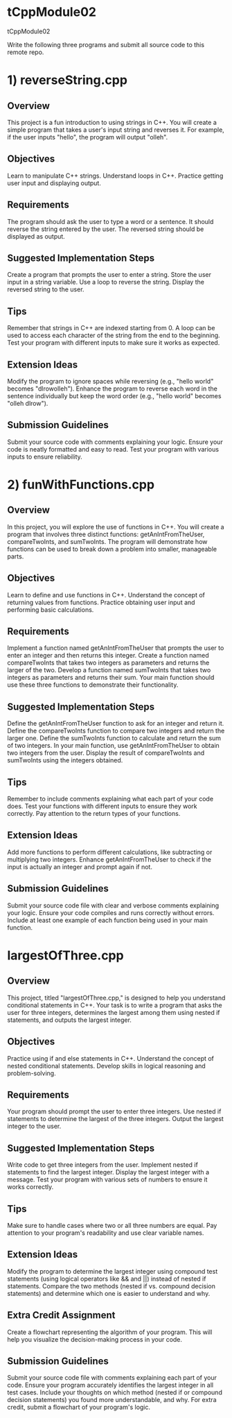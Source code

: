 # tCppModule02
tCppModule02

Write the following three programs and submit all source code to this remote repo.

# 1) reverseString.cpp

## Overview

This project is a fun introduction to using strings in C++. You will create a simple program that takes a user's input string and reverses it. For example, if the user inputs "hello", the program will output "olleh".

## Objectives
Learn to manipulate C++ strings.
Understand loops in C++.
Practice getting user input and displaying output.

## Requirements
The program should ask the user to type a word or a sentence.
It should reverse the string entered by the user.
The reversed string should be displayed as output.

## Suggested Implementation Steps
Create a program that prompts the user to enter a string.
Store the user input in a string variable.
Use a loop to reverse the string.
Display the reversed string to the user.

## Tips
Remember that strings in C++ are indexed starting from 0.
A loop can be used to access each character of the string from the end to the beginning.
Test your program with different inputs to make sure it works as expected.

## Extension Ideas
Modify the program to ignore spaces while reversing (e.g., "hello world" becomes "dlrowolleh").
Enhance the program to reverse each word in the sentence individually but keep the word order (e.g., "hello world" becomes "olleh dlrow").

## Submission Guidelines
Submit your source code with comments explaining your logic.
Ensure your code is neatly formatted and easy to read.
Test your program with various inputs to ensure reliability.

# 2) funWithFunctions.cpp

## Overview
In this project, you will explore the use of functions in C++. You will create a program that involves three distinct functions: getAnIntFromTheUser, compareTwoInts, and sumTwoInts. The program will demonstrate how functions can be used to break down a problem into smaller, manageable parts.

## Objectives
Learn to define and use functions in C++.
Understand the concept of returning values from functions.
Practice obtaining user input and performing basic calculations.
## Requirements
Implement a function named getAnIntFromTheUser that prompts the user to enter an integer and then returns this integer.
Create a function named compareTwoInts that takes two integers as parameters and returns the larger of the two.
Develop a function named sumTwoInts that takes two integers as parameters and returns their sum.
Your main function should use these three functions to demonstrate their functionality.
## Suggested Implementation Steps
Define the getAnIntFromTheUser function to ask for an integer and return it.
Define the compareTwoInts function to compare two integers and return the larger one.
Define the sumTwoInts function to calculate and return the sum of two integers.
In your main function, use getAnIntFromTheUser to obtain two integers from the user.
Display the result of compareTwoInts and sumTwoInts using the integers obtained.
## Tips
Remember to include comments explaining what each part of your code does.
Test your functions with different inputs to ensure they work correctly.
Pay attention to the return types of your functions.
## Extension Ideas
Add more functions to perform different calculations, like subtracting or multiplying two integers.
Enhance getAnIntFromTheUser to check if the input is actually an integer and prompt again if not.
## Submission Guidelines
Submit your source code file with clear and verbose comments explaining your logic.
Ensure your code compiles and runs correctly without errors.
Include at least one example of each function being used in your main function.

# largestOfThree.cpp
## Overview
This project, titled "largestOfThree.cpp," is designed to help you understand conditional statements in C++. Your task is to write a program that asks the user for three integers, determines the largest among them using nested if statements, and outputs the largest integer.
## Objectives
Practice using if and else statements in C++.
Understand the concept of nested conditional statements.
Develop skills in logical reasoning and problem-solving.
## Requirements
Your program should prompt the user to enter three integers.
Use nested if statements to determine the largest of the three integers.
Output the largest integer to the user.
## Suggested Implementation Steps
Write code to get three integers from the user.
Implement nested if statements to find the largest integer.
Display the largest integer with a message.
Test your program with various sets of numbers to ensure it works correctly.
## Tips
Make sure to handle cases where two or all three numbers are equal.
Pay attention to your program's readability and use clear variable names.
## Extension Ideas
Modify the program to determine the largest integer using compound test statements (using logical operators like && and ||) instead of nested if statements.
Compare the two methods (nested if vs. compound decision statements) and determine which one is easier to understand and why.
## Extra Credit Assignment
Create a flowchart representing the algorithm of your program. This will help you visualize the decision-making process in your code.
## Submission Guidelines
Submit your source code file with comments explaining each part of your code.
Ensure your program accurately identifies the largest integer in all test cases.
Include your thoughts on which method (nested if or compound decision statements) you found more understandable, and why.
For extra credit, submit a flowchart of your program's logic.







